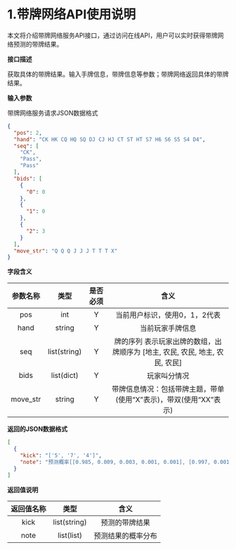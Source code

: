 # 1.带牌网络API使用说明

本文将介绍带牌网络服务API接口，通过访问在线API，用户可以实时获得带牌网络预测的带牌结果。

**接口描述**

获取具体的带牌结果。输入手牌信息，带牌信息等参数；带牌网络返回具体的带牌结果。

**输入参数**

带牌网络服务请求JSON数据格式

```json
{
  "pos": 2,
  "hand": "CK HK CQ HQ SQ DJ CJ HJ CT ST HT S7 H6 S6 S5 S4 D4",
  "seq": [
    "CK",
    "Pass",
    "Pass"
  ],
  "bids": [
    {
      "0": 0
    },
    {
      "1": 0
    },
    {
      "2": 3
    }
  ],
  "move_str": "Q Q Q J J J T T T X"
}
```

**字段含义**

| 参数名称 |     类型     | 是否必须 |                                     含义                                     |
|:--------:|:------------:|:--------:|:----------------------------------------------------------------------------:|
|    pos   |      int     |     Y    |                         当前用户标识，使用0，1，2代表                        |
|   hand   |    string    |     Y    |                               当前玩家手牌信息                               |
|    seq   | list(string) |     Y    | 牌的序列 表示玩家出牌的数组，出牌顺序为 [地主, 农民, 农民, 地主, 农民, 农民] |
|   bids   |  list(dict)  |     Y    |                                 玩家叫分情况                                 |
| move_str |    string    |     Y    |       带牌信息情况：包括带牌主题，带单(使用“X”表示)，带双(使用“XX”表示)      |

**返回的JSON数据格式**

```json
[
  {
    "kick": "['5', '7', '4']",
    "note": "预测概率[[0.985, 0.009, 0.003, 0.001, 0.001], [0.997, 0.001, 0.0, 0.0, 0.0], [0.89, 0.069, 0.007, 0.007, 0.007]]"
  }
]
```

**返回值说明**

| 返回值名称 |     类型     |        含义        |
|:----------:|:------------:|:------------------:|
|    kick    | list(string) |   预测的带牌结果   |
|    note    |  list(list)  | 预测结果的概率分布 |


